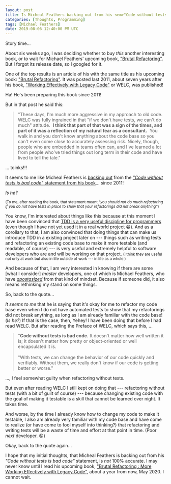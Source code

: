 ```yaml
---
layout: post
title: Is Micheal Feathers backing out from his <em>"Code without tests is bad code"</em> statement?
categories: [Thoughts, Programming]
tags: [Michael Feathers]
date: 2019-08-06 12:40:00 PM UTC
---
```


<!-- Aug 6, 2019 08:40:00 PM Philippine Time -->

<!-- toinks!!! Micheal Feathers said, "WELC was fully ingrained in that 'if we don't have tests, we can't do much' attitude", last 2011! -->

<!-- toinks!!! It seems like Micheal Feathers is backing out from the "Code without tests is bad code" statement from his book WELC! -->

<!-- Seems like Michael Feathers is saying it's sometimes okay to refactor even without tests! -->

<!-- 
The book ["Working Effectively with Legacy Code"](https://www.bookdepository.com/Working-Effectively-with-Legacy-Code-Michael-Feathers/9780131177055?a_aid=jflaga) of Michael Feathers was published in 2005. I bought a copy last 2017 because it is one of the books recommended by many respected software developers; and two out of three of the sofware projects I was involved in by that time
 -->

Story time...

About six weeks ago, I was deciding whether to buy _this_ another interesting book, or to wait for Michael Feathers' upcoming book, ["Brutal Refactoring"](https://www.bookdepository.com/Brutal-Refactoring-Michael-C-Feathers/9780321793201?a_aid=jflaga). But I forgot its release date, so I googled for it.

One of the top results is an article of his with the same title as his upcoming book: ["Brutal Refactoring"](https://michaelfeathers.typepad.com/michael_feathers_blog/2011/03/brutal-refactoring.html). It was posted last 2011, about seven years after his book, ["Working Effectively with Legacy Code"](https://www.bookdepository.com/Working-Effectively-with-Legacy-Code-Michael-Feathers/9780131177055?a_aid=jflaga) or WELC, was published!

Ha! He's been preparing this book since 2011!

<!--more-->

But in that post he said this:

> "These days, I'm much more aggressive in my approach to old code.  WELC was fully ingrained in that "if we don't have tests, we can't do much" attitude.  **I think that part of that was a sign of the times, and part of it was a reflection of my natural fear as a consultant.**  You walk in and you don't know anything about the code base so you can't even come close to accurately assessing risk. Nicely, though, people who are embedded in teams often can, and I've learned a lot from people who've tried things out long term in their code and have lived to tell the tale."

... toinks!!! 

It seems to me like Micheal Feathers is [backing out](https://www.youtube.com/watch?v=SdtKDRn1S9E) from the [_"Code without tests is bad code"_ statement from his book](/memorabilia/books/quotes-from-working-effectively-with-legacy-code/)... since 2011! 

_Is he?_

<small>(To me, after reading the book, that statement meant _"you should not do much refactoring if you do not have tests in place to show that your refactorings did not break anything"_)</small>

You know, I'm interested about things like this because at this moment I have been convinced that [TDD is a very useful discipline for programmers](/memorabilia/quotes/tdd/) (even though I have not yet used it in a real world project :grin:). And as a corollary to that, I am also convinced that doing things that can make us introduce TDD in a existing project later on --- things such as writing tests and refactoring an existing code base to make it more testable (and readable, of course) --- is very useful and extremely helpful to software developers who are and will be working on that project. <small>(I think they are useful not only at work but also in life outside of work --- in life as a whole.)</small>

And because of that, I am very interested in knowing if there are some [what I consider] _master_ developers, one of which is Michael Feathers, who have [_apostasized_](https://www.askdifference.com/apostatize-vs-apostasize/) from that kind of mindset. Because if someone did, it also means rethinking my stand on some things.


So, back to the quote...

_It seems to me_ that he is saying that it's okay for me to refactor my code base even when I do not have automated tests to show that my refactorings did not break anything, as long as I am already familiar with the code base! (_Is he?_) If that is the case, then, Yehey! I have been doing that before I had read WELC. But after reading the Preface of WELC, which says this, ...

> "**Code without tests is bad code.** It doesn't matter how well written it is; it doesn't
matter how pretty or object-oriented or well encapsulated it is.
<br /><br />
> "With tests, we can change the behavior of our code quickly and verifiably. Without them, we really don't know if our code is getting better or worse."

..., I feel somewhat guilty when refactoring without tests.

But even after reading WELC I still kept on doing that --- refactoring without tests (with a bit of guilt of course) --- because changing existing code with the goal of making it testable is a skill that cannot be learned over night. It takes time.

<!-- 
And in a previous project I was involved in, I tried to do some changes to mold the project into something that is testable, but I encountered some obstacles which made me abandon the endeavor. <small>(_Did you encounter obstacles or did you become lazy?_ I can't remember anymore; or don't want to. :grin:)</small>
 -->

And worse, by the time I already know how to change my code to make it testable, I also am already very familiar with my code base and have come to realize (or have come to fool myself into thinking?) that refactoring and writing tests will be a waste of time and effort at that point in time. (Poor _next_ developer. :worried:)

<!-- 
(assuming of course that I will be the one working on the project forever, which certainly is not the case most of the time... Poor _next_ developer. :worried:)
 -->

Okay, back to the quote again...

I hope that my initial thoughts, that Micheal Feathers is backing out from his _"Code without tests is bad code"_ statement, is _not_ 100% accurate. I may never know until I read his upcoming book, ["Brutal Refactoring : More Working Effectively with Legacy Code"](https://www.bookdepository.com/Brutal-Refactoring-Michael-C-Feathers/9780321793201?a_aid=jflaga), about a year from now, May 2020. I cannot wait.



<!-- 
in the previous months I feel of



so it's okay to do these what they call "hacks" if one is new to a project and does not yet know how to refactor the code base



scratch refactoring .. page 212



I hope that what he is saying is something like "we still can do refactorings even without tests, but that doesn't mean that we remove 'writing tests' as part of our goal while refactoring" 
-->
